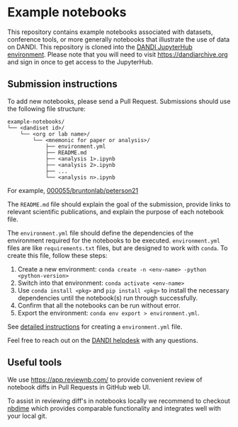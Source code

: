 # Example notebooks

This repository contains example notebooks associated with datasets, conference tools, or more generally notebooks that illustrate the use of data on DANDI. This repository is cloned into the [DANDI JupyterHub environment](https://hub.dandiarchive.org). Please note that you will need to visit https://dandiarchive.org and sign in once to get access to the JupyterHub.

## Submission instructions
To add new notebooks, please send a Pull Request. Submissions should use the following file structure:

```
example-notebooks/
└── <dandiset id>/
    └── <org or lab name>/
        └── <mnemonic for paper or analysis>/
            ├── environment.yml
            ├── README.md
            ├── <analysis 1>.ipynb
            ├── <analysis 2>.ipynb
            ├── ...
            └── <analysis n>.ipynb
```

For example, [000055/bruntonlab/peterson21](./000055/BruntonLab/peterson21)

The `README.md` file should explain the goal of the submission, provide links to relevant scientific publications, and explain the purpose of each notebook file.

The `environment.yml` file should define the dependencies of the environment required for the notebooks to be executed. `environment.yml` files are like `requirements.txt` files, but are designed to work with `conda`. To create this file, follow these steps:

1. Create a new environment: `conda create -n <env-name> -python <python-version>`
2. Switch into that environment: `conda activate <env-name>`
3. Use `conda install <pkg>` and `pip install <pkg>` to install the necessary dependencies until the notebook(s) run through successfully.
4. Confirm that all the notebooks can be run without error.
5. Export the environment: `conda env export > environment.yml`.

See [detailed instructions](https://conda.io/projects/conda/en/latest/user-guide/tasks/manage-environments.html#sharing-an-environment) for creating a `environment.yml` file.


Feel free to reach out on the [DANDI helpdesk](https://github.com/dandi/helpdesk/issues/new/choose) with any questions.

## Useful tools

We use https://app.reviewnb.com/ to provide convenient review of notebook diffs in Pull Requests in GitHub web UI.

To assist in reviewing diff's in notebooks locally we recommend to checkout [nbdime](https://nbdime.readthedocs.io) which provides comparable functionality and integrates well with your local git.
